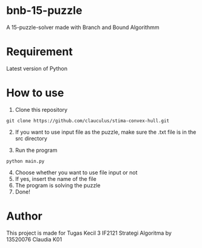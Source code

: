 # bnb-15-puzzle

A 15-puzzle-solver made with Branch and Bound Algorithmm

# Requirement

Latest version of Python

# How to use

1. Clone this repository

```
git clone https://github.com/clauculus/stima-convex-hull.git
```

2. If you want to use input file as the puzzle, make sure the .txt file is in the src directory

3. Run the program 
```
python main.py
```
4. Choose whether you want to use file input or not
5. If yes, insert the name of the file
6. The program is solving the puzzle
7. Done!

# Author

This project is made for Tugas Kecil 3 IF2121 Strategi Algoritma by 13520076 Claudia K01
